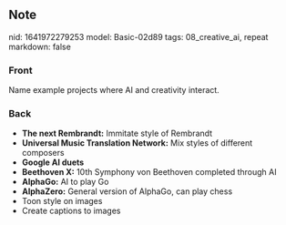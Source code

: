 ## Note
nid: 1641972279253
model: Basic-02d89
tags: 08_creative_ai, repeat
markdown: false

### Front
Name example projects where AI and creativity interact.

### Back
<ul>
  <li><b>The next Rembrandt:</b> Immitate style of Rembrandt
  <li><b>Universal Music Translation Network:</b> Mix styles of
  different composers
  <li><b>Google AI duets</b>
  <li><b>Beethoven X:</b> 10th Symphony von Beethoven completed
  through AI
  <li><b>AlphaGo:</b> AI to play Go
  <li><b>AlphaZero:</b> General version of AlphaGo, can play chess
  <li>Toon style on images
  <li>Create captions to images
</ul>

